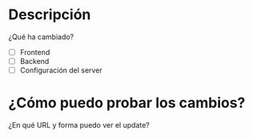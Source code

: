 # Descripción
¿Qué ha cambiado? 

- [ ] Frontend
- [ ] Backend
- [ ] Configuración del server 

# ¿Cómo puedo probar los cambios? 
¿En qué URL y forma puedo ver el update?
